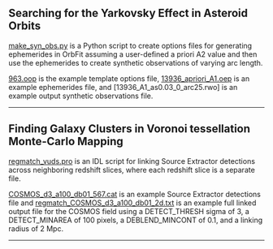 ## Searching for the Yarkovsky Effect in Asteroid Orbits
[make_syn_obs.py](https://github.com/hungdenise/coding_examples/blob/main/make_syn_obs.py) is a Python script to create options files for generating ephemerides in OrbFit assuming a user-defined a priori A2 value 
and then use the ephemerides to create synthetic observations of varying arc length.

[963.oop](https://github.com/hungdenise/coding_examples/blob/main/963.oop) is the example template options file, [13936_apriori_A1.oep](https://github.com/hungdenise/coding_examples/blob/main/13936_apriori_A1.oep) is an example ephemerides file, and [13936_A1_as0.03_0_arc25.rwo] is an 
example output synthetic observations file.

-----------------------------------------------------------------------------------------------------------------------------------------
## Finding Galaxy Clusters in Voronoi tessellation Monte-Carlo Mapping
[regmatch_vuds.pro](https://github.com/hungdenise/coding_examples/blob/main/regmatch_vuds.pro) is an IDL script for linking Source Extractor detections across neighboring redshift slices, where each redshift slice is a separate file.

[COSMOS_d3_a100_db01_567.cat](https://github.com/hungdenise/coding_examples/blob/main/COSMOS_d3_a100_db01_567.cat) is an example Source Extractor detections file and [regmatch_COSMOS_d3_a100_db01_2d.txt](https://github.com/hungdenise/coding_examples/blob/main/regmatch_COSMOS_d3_a100_db01_2d.txt) is an example full linked output file for the COSMOS field using a DETECT_THRESH sigma of 3, a DETECT_MINAREA of 100 pixels, a DEBLEND_MINCONT of 0.1, and a linking radius of 2 Mpc.

-----------------------------------------------------------------------------------------------------------------------------------------
